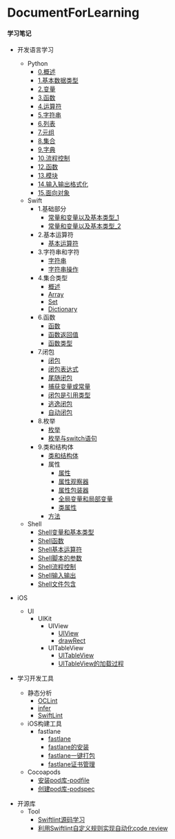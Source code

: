 # DocumentForLearning

#### 学习笔记

* 开发语言学习
    * Python
        * [0.概述](开发语言学习/Python/0.概述.md)
        * [1.基本数据类型](开发语言学习/Python/1.基本数据类型.md)
        * [2.变量](开发语言学习/Python/2.变量.md)
        * [3.函数](开发语言学习/Python/3.函数.md)
        * [4.运算符](开发语言学习/Python/4.运算符.md)
        * [5.字符串](开发语言学习/Python/5.字符串.md)
        * [6.列表](开发语言学习/Python/6.列表.md)
        * [7.元组](开发语言学习/Python/7.元组.md)
        * [8.集合](开发语言学习/Python/8.集合.md)
        * [9.字典](开发语言学习/Python/9.字典.md)
        * [10.流程控制](开发语言学习/Python/10.流程控制.md)
        * [12.函数](开发语言学习/Python/12.函数.md)
        * [13.模块](开发语言学习/Python/13.模块.md)
        * [14.输入输出格式化](开发语言学习/Python/14.输入输出格式化.md)
        * [15.面向对象](开发语言学习/Python/15.面向对象.md)
    * Swift
        * 1.基础部分
            * [常量和变量以及基本类型_1](开发语言学习/Swift/1.基础部分/1.常量和变量以及基本类型_1.md)
            * [常量和变量以及基本类型_2](开发语言学习/Swift/1.基础部分/2.常量和变量以及基本类型_2.md)
        * 2.基本运算符
            * [基本运算符](开发语言学习/Swift/2.基本运算符/1.基本运算符.md)
        * 3.字符串和字符
            * [字符串](开发语言学习/Swift/3.字符串和字符/1.字符串.md)
            * [字符串操作](开发语言学习/Swift/3.字符串和字符/2.字符串操作.md)
        * 4.集合类型
            * [概述](开发语言学习/Swift/4.集合类型/1.概述.md)
            * [Array](开发语言学习/Swift/4.集合类型/2.Array.md)
            * [Set](开发语言学习/Swift/4.集合类型/3.Set.md)
            * [Dictionary](开发语言学习/Swift/4.集合类型/4.Dictionary.md)
        * 6.函数
            * [函数](开发语言学习/Swift/6.函数/1.函数.md)
            * [函数返回值](开发语言学习/Swift/6.函数/2.函数返回值.md)
            * [函数类型](开发语言学习/Swift/6.函数/3.函数类型.md)
        * 7.闭包
            * [闭包](开发语言学习/Swift/7.闭包/1.闭包.md)
            * [闭包表达式](开发语言学习/Swift/7.闭包/2.闭包表达式.md)
            * [尾随闭包](开发语言学习/Swift/7.闭包/3.尾随闭包.md)
            * [捕获变量或常量](开发语言学习/Swift/7.闭包/4.捕获变量或常量.md)
            * [闭包是引用类型](开发语言学习/Swift/7.闭包/5.闭包是引用类型.md)
            * [逃逸闭包](开发语言学习/Swift/7.闭包/6.逃逸闭包.md)
            * [自动闭包](开发语言学习/Swift/7.闭包/7.自动闭包.md)
        * 8.枚举
            * [枚举](开发语言学习/Swift/8.枚举/1.枚举.md)
            * [枚举与switch语句](开发语言学习/Swift/8.枚举/2.枚举与switch语句.md)
        * 9.类和结构体
            * [类和结构体](开发语言学习/Swift/9.类和结构体/1.类和结构体.md)
            * 属性
                * [属性](开发语言学习/Swift/9.类和结构体/2.属性/2.1属性.md)
                * [属性观察器](开发语言学习/Swift/9.类和结构体/2.属性/2.2属性观察器.md)
                * [属性包装器](开发语言学习/Swift/9.类和结构体/2.属性/2.3属性包装器.md)
                * [全局变量和局部变量](开发语言学习/Swift/9.类和结构体/2.属性/2.4全局变量和局部变量.md)
                * [类属性](开发语言学习/Swift/9.类和结构体/2.属性/2.5类属性.md)
            * [方法](开发语言学习/Swift/6.函数/3.方法.md)
    * Shell
        * [Shell变量和基本类型](开发语言学习/Shell/Shell变量和基本类型.md)
        * [Shell函数](开发语言学习/Shell/Shell函数.md)
        * [Shell基本运算符](开发语言学习/Shell/Shell基本运算符.md)
        * [Shell脚本的参数](开发语言学习/Shell/Shell脚本的参数.md)
        * [Shell流程控制](开发语言学习/Shell/Shell流程控制.md)
        * [Shell输入输出](开发语言学习/Shell/Shell输入输出.md)
        * [Shell文件包含](开发语言学习/Shell/Shell文件包含.md)

* iOS
    * UI
        * UIKit
            * UIView
                * [UIView](iOS/iOS_Framework/UI/UIKit/UIView/UIView.md)
                * [drawRect](iOS/iOS_Framework/UI/UIKit/UIView/drawRect.md)
            * UITableView
                * [UITableView](iOS/iOS_Framework/UI/UIKit/UITableView/UITableView.md)
                * [UITableView的加载过程](iOS/iOS_Framework/UI/UIKit/UITableView/UITableView的加载过程.md)

* 学习开发工具
    * 静态分析
        * [OCLint](学习工具及开发工具/静态分析及代码风格/OCLint.md) 
        * [infer](学习工具及开发工具/静态分析及代码风格/infer.md) 
        * [SwiftLint](学习工具及开发工具/静态分析及代码风格/swiftlint/SwiftLint.md) 
    * iOS构建工具
        * fastlane
            * [fastlane](学习工具及开发工具/iOS构建工具/fastlane/fastlane.md)
            * [fastlane的安装](学习工具及开发工具/iOS构建工具/fastlane/fastlane的安装.md)
            * [fastlane一键打包](学习工具及开发工具/iOS构建工具/fastlane/fastlane一键打包.md)
            * [fastlane证书管理](学习工具及开发工具/iOS构建工具/fastlane/fastlane证书管理.md)
    - Cocoapods
	    - [安装pod库-podfile](学习工具及开发工具/Cocoapods依赖管理/安装pod库-podfile.md)
	    - [创建pod库-podspec](学习工具及开发工具/Cocoapods依赖管理/创建pod库-podspec.md)
	
- 开源库
    - Tool
       - [Swiftlint源码学习](学习工具及开发工具/静态分析及代码风格/swiftlint/Swiftlint源码学习.md)
       - [利用Swiftlint自定义规则实现自动化code review](学习工具及开发工具/静态分析及代码风格/swiftlint/利用Swiftlint自定义规则实现自动化code%20review.md)

            
            

